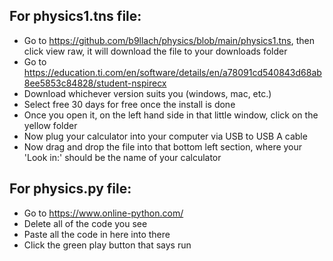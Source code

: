 ## For physics1.tns file:
* Go to https://github.com/b9llach/physics/blob/main/physics1.tns, then click view raw, it will download the file to your downloads folder
* Go to https://education.ti.com/en/software/details/en/a78091cd540843d68ab8ee5853c84828/student-nspirecx
* Download whichever version suits you (windows, mac, etc.)
* Select free 30 days for free once the install is done
* Once you open it, on the left hand side in that little window, click on the yellow folder
* Now plug your calculator into your computer via USB to USB A cable
* Now drag and drop the file into that bottom left section, where your 'Look in:' should be the name of your calculator

## For physics.py file:
* Go to https://www.online-python.com/
* Delete all of the code you see
* Paste all the code in here into there
* Click the green play button that says run
